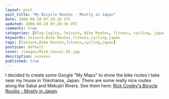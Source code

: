 ```yaml
---           
layout: post
post_title: "My Bicycle Routes - Mostly in Japan"
date: 2008-08-28 07:28:36 UTC
updated: 2008-08-28 07:28:36 UTC
comments: true
categories: [Blog-Cogley, leisure, Bike Routes, fitness, cycling, japan]
keywords: leisure,Bike Routes,fitness,cycling,japan
tags: [leisure,Bike Routes,fitness,cycling,japan]
posticon: default
cover: /images/Rick_Casual_01.jpg
description: xxxxxxx
published: true
---
```

 
I decided to create some Google "My Maps" to show the bike routes I take near my house in Yokohama, Japan. There are some really nice routes along the Sakai and Mekujiri Rivers. See them here: [Rick Cogley's Bicycle Routes - Mostly in Japan](/resources/rick-cogley-cycling-routes/).